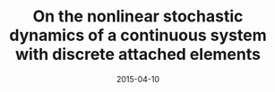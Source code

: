 ---
title: "On the nonlinear stochastic dynamics of a continuous system with discrete attached elements"
authors: "A. Cunha Jr and R. Sampaio"
journal: "Applied Mathematical Modelling"
year: "2015"
volume: "39"
number: 
pages: "809-819"
doi: "http://dx.doi.org/10.1016/j.apm.2014.07.012"
pdf: "http://dx.doi.org/10.1016/j.apm.2014.07.012"
arxiv: 
hal: "https://hal.archives-ouvertes.fr/hal-01438635"
image: "GraphicalAbstract_Paper_2015_APM.png"
layout: none
date: 2015-04-10
collection: publications
category: manuscripts
permalink: /publications/JournalPaper_2015_AMM_v39_pp809-819
---